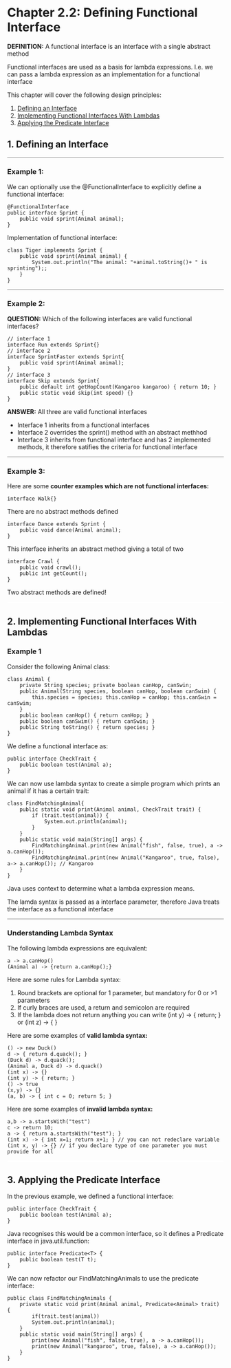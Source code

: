 # Chapter 2.2: Defining Functional Interface

**DEFINITION:** A functional interface is an interface with a single abstract method

Functional interfaces are used as a basis for lambda expressions. I.e. we can pass a lambda expression as an implementation for a functional interface

This chapter will cover the following design principles:
1) [Defining an Interface](#1-defining-an-interface) 
2) [Implementing Functional Interfaces With Lambdas](#2-implementing-functional-interfaces-with-lambdas) 
3) [Applying the Predicate Interface](#3-applying-the-predicate-interface) 





## 1. Defining an Interface
<hr style="border:none;background-color:gray; height:0.5px">

### Example 1:
We can optionally use the @FunctionalInterface to explicitly define a functional interface:

    @FunctionalInterface
    public interface Sprint {
        public void sprint(Animal animal);
    }

Implementation of functional interface:

    class Tiger implements Sprint {
        public void sprint(Animal animal) {
            System.out.println("The animal: "+animal.toString()+ " is sprinting");;
        }
    }

<hr style="border:none;background-color:gray; height:1px">


### Example 2:

**QUESTION:** Which of the following interfaces are valid functional interfaces?

    // interface 1
    interface Run extends Sprint{}
    // interface 2
    interface SprintFaster extends Sprint{
        public void sprint(Animal animal);
    }
    // interface 3
    interface Skip extends Sprint{
        public default int getHopCount(Kangaroo kangaroo) {	return 10; }
        public static void skip(int speed) {}
    }

**ANSWER:** All three are valid functional interfaces
- Interface 1 inherits from a functional interfaces
- Interface 2 overrides the sprint() method with an abstract methhod
- Interface 3 inherits from functional interface and has 2 implemented methods, it therefore satifies the criteria for functional interface

<hr style="border:none;background-color:gray; height:1px">

### Example 3:
Here are some **counter examples which are not functional interfaces:**


    interface Walk{}

There are no abstract methods defined

    interface Dance extends Sprint {
	    public void dance(Animal animal);
    }
    
This interface inherits an abstract method giving a total of two

    interface Crawl {
        public void crawl();
        public int getCount();
    }

Two abstract methods are defined!

<hr style="border:none;background-color:white; height:3px">

## 2. Implementing Functional Interfaces With Lambdas

### Example 1
Consider the following Animal class:

    class Animal {
        private String species; private boolean canHop, canSwin;
        public Animal(String species, boolean canHop, boolean canSwim) {
            this.species = species; this.canHop = canHop; this.canSwin = canSwim;
        }
        public boolean canHop() { return canHop; }
        public boolean canSwim() { return canSwin; }
        public String toString() { return species; }
    }

We define a functional interface as:

    public interface CheckTrait {
        public boolean test(Animal a);
    }

We can now use lambda syntax to create a simple program which prints an animal if it has a certain trait:

    class FindMatchingAnimal{
        public static void print(Animal animal, CheckTrait trait) {
            if (trait.test(animal)) {
                System.out.println(animal);
            }
        }
        public static void main(String[] args) {
            FindMatchingAnimal.print(new Animal("fish", false, true), a -> a.canHop());  
            FindMatchingAnimal.print(new Animal("Kangaroo", true, false), a-> a.canHop()); // Kangaroo
        }
    }

Java uses context to determine what a lambda expression means.

The lamda syntax is passed as a interface parameter, therefore Java treats the interface as a functional interface

<hr style="border:none;background-color:gray; height:0.5px">

### Understanding Lambda Syntax

The following lambda expressions are equivalent:

    a -> a.canHop()
    (Animal a) -> {return a.canHop();}

Here are some rules for Lambda syntax:
1) Round brackets are optional for 1 parameter, but mandatory for 0 or >1 parameters
2) If curly braces are used, a return and semicolon are required
3) If the lambda does not return anything you can write (int y) -> { return; } or (int z) -> { }

Here are some examples of **valid lambda syntax:**

    () -> new Duck()
    d -> { return d.quack(); }
    (Duck d) -> d.quack();
    (Animal a, Duck d) -> d.quack()
    (int x) -> {}
    (int y) -> { return; }
    () -> true
    (x,y) -> {}
    (a, b) -> { int c = 0; return 5; }


Here are some examples of **invalid lambda syntax:**

    a,b -> a.startsWith("test")
    c -> return 10;
    a -> { return a.startsWith("test"); }
    (int x) -> { int x=1; return x+1; } // you can not redeclare variable
    (int x, y) -> {} // if you declare type of one parameter you must provide for all

<hr style="border:none;background-color:white; height:3px">

## 3. Applying the Predicate Interface

In the previous example, we defined a functional interface:

    public interface CheckTrait {
        public boolean test(Animal a);
    }

Java recognises this would be a common interface, so it defines a Predicate interface in java.util.function:

    public interface Predicate<T> {
        public boolean test(T t);
    }

We can now refactor our FindMatchingAnimals to use the predicate interface:

    public class FindMatchingAnimals {
        private static void print(Animal animal, Predicate<Animal> trait) {
            if(trait.test(animal))
            System.out.println(animal);
        }
        public static void main(String[] args) {
            print(new Animal("fish", false, true), a -> a.canHop());
            print(new Animal("kangaroo", true, false), a -> a.canHop());
        }
    }